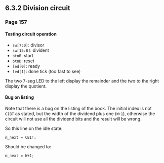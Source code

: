 6.3.2 Division circuit
----------------------

### Page 157


#### Testing circuit operation

 - `sw[7:0]`: divisor
 - `sw[15:8]`: divident
 - `btnR`: start
 - `btnD`: reset
 - `led[0]`: ready
 - `led[1]`: done tick (too fast to see)

The two 7-seg LED to the left display the remainder and the two to the right display the quotient.

#### Bug on listing

Note that there is a bug on the listing of the book. The initial index is not `CIBT` as stated, but 
the width of the dividend plus one (`W+1`), otherwise the circuit will not use all the dividend bits 
and the result will be wrong.

So this line on the idle state:
```
n_next = CBIT;
```
Should be changed to:
```
n_next = W+1;
```
